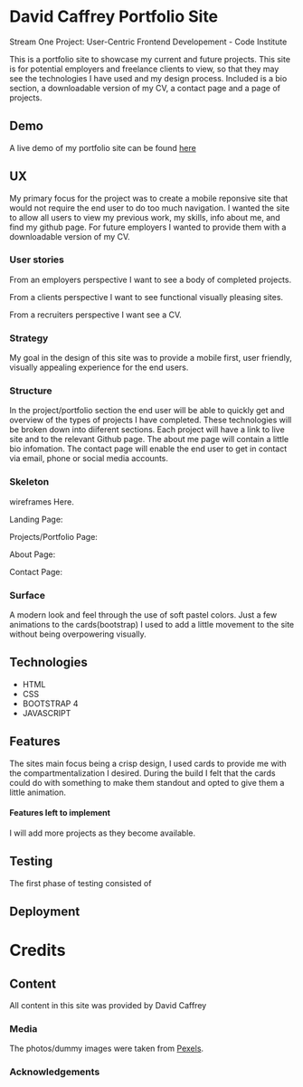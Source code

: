 # David Caffrey Portfolio Site

Stream One Project: User-Centric Frontend Developement - Code Institute

This is a portfolio site to showcase my current and future projects. This site is for potential employers and freelance clients to view, so that they may see 
the technologies I have used and my design process. Included is a bio section, a downloadable version of my CV, a contact page and a page of projects.

## Demo
A live demo of my portfolio site can be found [here](https://DavidCaffrey.github.io/David-Caffrey-Portfolio-Site/)

## UX
My primary focus for the project was to create a mobile reponsive site that would not require the end user to do too much navigation. 
I wanted the site to allow all users to view my previous work, my skills, info about me, and find my github page.
For future employers I wanted to provide them with a downloadable version of my CV.

### User stories

From an employers perspective I want to see a body of completed projects.

From a clients perspective I want to see functional visually pleasing sites.

From a recruiters perspective I want see a CV.

###  Strategy

My goal in the design of this site was to provide a mobile first, user friendly, visually appealing experience for the end users.

### Structure 

In the project/portfolio section the end user will be able to quickly get and overview of the types of projects I have completed. These technologies will be broken down 
into diiferent sections. Each project will have a link to live site and to the relevant Github page.
The about me page will contain a little bio infomation.
The contact page will enable the end user to get in contact via email, phone or social media accounts.

### Skeleton 

wireframes Here.

Landing Page:

Projects/Portfolio Page:

About Page:

Contact Page:


### Surface 

A modern look and feel through the use of soft pastel colors. Just a few animations to the cards(bootstrap) I used to add a little movement to the site without being 
overpowering visually.


## Technologies

* HTML
* CSS
* BOOTSTRAP 4
* JAVASCRIPT


## Features 
The sites main focus being a crisp design, I used cards to provide me with the compartmentalization I desired. During the build I felt that the cards could do with 
something to make them standout and opted to give them a little animation.

#### Features left to implement
I will add more projects as they become available.

## Testing 
The first phase of testing consisted of 

## Deployment

# Credits

## Content

All content in this site was provided by David Caffrey

### Media 

The photos/dummy images were taken from [Pexels](https://www.pexels.com).

### Acknowledgements










